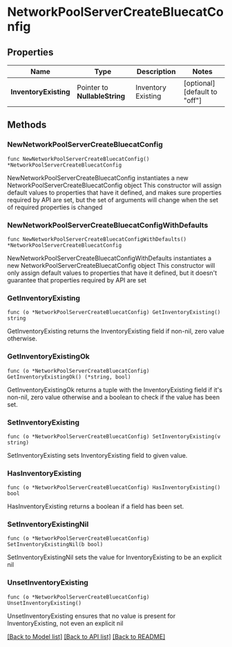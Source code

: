 # NetworkPoolServerCreateBluecatConfig

## Properties

Name | Type | Description | Notes
------------ | ------------- | ------------- | -------------
**InventoryExisting** | Pointer to **NullableString** | Inventory Existing | [optional] [default to "off"]

## Methods

### NewNetworkPoolServerCreateBluecatConfig

`func NewNetworkPoolServerCreateBluecatConfig() *NetworkPoolServerCreateBluecatConfig`

NewNetworkPoolServerCreateBluecatConfig instantiates a new NetworkPoolServerCreateBluecatConfig object
This constructor will assign default values to properties that have it defined,
and makes sure properties required by API are set, but the set of arguments
will change when the set of required properties is changed

### NewNetworkPoolServerCreateBluecatConfigWithDefaults

`func NewNetworkPoolServerCreateBluecatConfigWithDefaults() *NetworkPoolServerCreateBluecatConfig`

NewNetworkPoolServerCreateBluecatConfigWithDefaults instantiates a new NetworkPoolServerCreateBluecatConfig object
This constructor will only assign default values to properties that have it defined,
but it doesn't guarantee that properties required by API are set

### GetInventoryExisting

`func (o *NetworkPoolServerCreateBluecatConfig) GetInventoryExisting() string`

GetInventoryExisting returns the InventoryExisting field if non-nil, zero value otherwise.

### GetInventoryExistingOk

`func (o *NetworkPoolServerCreateBluecatConfig) GetInventoryExistingOk() (*string, bool)`

GetInventoryExistingOk returns a tuple with the InventoryExisting field if it's non-nil, zero value otherwise
and a boolean to check if the value has been set.

### SetInventoryExisting

`func (o *NetworkPoolServerCreateBluecatConfig) SetInventoryExisting(v string)`

SetInventoryExisting sets InventoryExisting field to given value.

### HasInventoryExisting

`func (o *NetworkPoolServerCreateBluecatConfig) HasInventoryExisting() bool`

HasInventoryExisting returns a boolean if a field has been set.

### SetInventoryExistingNil

`func (o *NetworkPoolServerCreateBluecatConfig) SetInventoryExistingNil(b bool)`

 SetInventoryExistingNil sets the value for InventoryExisting to be an explicit nil

### UnsetInventoryExisting
`func (o *NetworkPoolServerCreateBluecatConfig) UnsetInventoryExisting()`

UnsetInventoryExisting ensures that no value is present for InventoryExisting, not even an explicit nil

[[Back to Model list]](../README.md#documentation-for-models) [[Back to API list]](../README.md#documentation-for-api-endpoints) [[Back to README]](../README.md)


